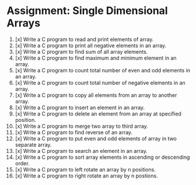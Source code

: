 # Assignment: Single Dimensional Arrays

1. [x] Write a C program to read and print elements of array.
2. [x] Write a C program to print all negative elements in an array.
3. [x] Write a C program to find sum of all array elements.
4. [x] Write a C program to find maximum and minimum element in an array.
5. [x] Write a C program to count total number of even and odd elements in an array.
6. [x] Write a C program to count total number of negative elements in an array.
7. [x] Write a C program to copy all elements from an array to another array.
8. [x] Write a C program to insert an element in an array.
9. [x] Write a C program to delete an element from an array at specified position.
10. [x] Write a C program to merge two array to third array.
11. [x] Write a C program to find reverse of an array.
12. [x] Write a C program to put even and odd elements of array in two separate array.
13. [x] Write a C program to search an element in an array.
14. [x] Write a C program to sort array elements in ascending or descending order.
15. [x] Write a C program to left rotate an array by n positions.
16. [x] Write a C program to right rotate an array by n postions.
